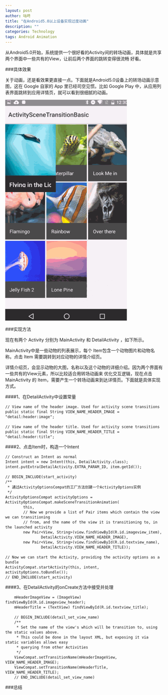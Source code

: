 ```yaml
---
layout: post
author: 咕咚
title: "在Android5.0以上设备实现过度动画"
description: ""
categories: Technology
tags: Android Animation
---
```

从Android5.0开始，系统提供一个很好看的Activity间的转场动画，具体就是共享两个界面中一些共有的View，让前后两个界面的跳转变得很流畅
好看。

###具体效果

关于动画，还是看效果更直接一点。下面就是Android5.0设备上的转场动画示意图，这在 Google 自家的 App 里已经司空见惯。比如 Google Play
中，从应用列表界面跳转到应用详情页，就可以看到很细腻的动画。

![tronsition_effect](/assets/tronsition_effect.gif "tronsition_effect")

###实现方法

现在有两个 Activity 分别为 MainActivity 和 DetailActivity ，如下所示。

MainActivity中是一些动物的列表展示，每个 Item包含一个动物图片和动物名称。点击 Item 需要跳转到对应动物的详情介绍页。

详情介绍页，会显示动物的大图，名称以及这个动物的详细介绍。因为两个界面有一些共有的View元素，所以比较适合用转场动画来
优化交互逻辑，现在点击 MainActivity 的 Item，需要产生一个转场动画来到达详情页。下面就是具体实现方式。

####1、在DetailActivity中设置常量

    // View name of the header image. Used for activity scene transitions
    public static final String VIEW_NAME_HEADER_IMAGE = "detail:header:image";

    // View name of the header title. Used for activity scene transitions
    public static final String VIEW_NAME_HEADER_TITLE = "detail:header:title";
    
####2、点击Item时，构造一个Intent 
    
    // Construct an Intent as normal
    Intent intent = new Intent(this, DetailActivity.class);
    intent.putExtra(DetailActivity.EXTRA_PARAM_ID, item.getId());

    // BEGIN_INCLUDE(start_activity)
    /**
     * 通过ActivityOptionsCompat的工厂方法创建一个ActivityOptions实例
     */
    ActivityOptionsCompat activityOptions = ActivityOptionsCompat.makeSceneTransitionAnimation(
            this,
            // Now we provide a list of Pair items which contain the view we can transitioning
            // from, and the name of the view it is transitioning to, in the launched activity
            new Pair<View, String>(view.findViewById(R.id.imageview_item),
                    DetailActivity.VIEW_NAME_HEADER_IMAGE),
            new Pair<View, String>(view.findViewById(R.id.textview_name),
                    DetailActivity.VIEW_NAME_HEADER_TITLE));

    // Now we can start the Activity, providing the activity options as a bundle
    ActivityCompat.startActivity(this, intent, activityOptions.toBundle());
    // END_INCLUDE(start_activity)
    
####3、在DetailActivity的onCreate方法中接受并处理
    
        mHeaderImageView = (ImageView) findViewById(R.id.imageview_header);
        mHeaderTitle = (TextView) findViewById(R.id.textview_title);

        // BEGIN_INCLUDE(detail_set_view_name)
        /**
         * Set the name of the view's which will be transition to, using the static values above.
         * This could be done in the layout XML, but exposing it via static variables allows easy
         * querying from other Activities
         */
        ViewCompat.setTransitionName(mHeaderImageView, VIEW_NAME_HEADER_IMAGE);
        ViewCompat.setTransitionName(mHeaderTitle, VIEW_NAME_HEADER_TITLE);
        // END_INCLUDE(detail_set_view_name)

###总结

    
    